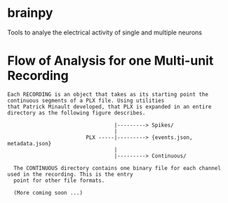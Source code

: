brainpy
=======

Tools to analye the electrical activity of single and multiple neurons


Flow of Analysis for one Multi-unit Recording 
=======

    Each RECORDING is an object that takes as its starting point the continuous segments of a PLX file. Using utilities 
    that Patrick Minault developed, that PLX is expanded in an entire directory as the following figure describes.
                                
                                      |---------> Spikes/
                                      |
                             PLX -----|---------> {events.json, metadata.json}
                                      |
                                      |---------> Continuous/
                                      
      The CONTINUOUS directory contains one binary file for each channel used in the recording. This is the entry 
      point for other file formats.
      
      (More coming soon ...)
